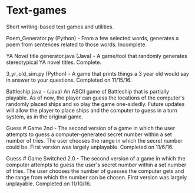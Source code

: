 # Text-games
Short writing-based text games and utilities.

Poem_Generator.py (Python) - From a few selected words, generates a poem from sentences related to those words. Incomplete.

YA Novel title generator.java (Java) - A game/tool that randomly generates stereotypical YA novel titles. Complete.

3_yr_old_sim.py (Python) - A game that prints things a 3 year old would say in answer to your questions. Completed on 11/15/16.

Battleship.java - (Java) An ASCII game of Battleship that is partially playable. As of now, the player can guess the locations of the computer's randomly placed ships and so play the game one-sidedly. Future updates will allow the player to place ships and the computer to guess in a turn system, as in the original game.

Guess # Game 2nd - The second version of a game in which the user attempts to guess a computer-generated secret number within a set number of tries. The user chooses the range in which the secret number could be. First version was largely unplayable. Completed on 11/6/16.

Guess # Game Switched 2.0 - The second version of a game in which the computer attempts to guess the user's secret number within a set number of tries. The user chooses the number of guesses the computer gets and the range from which the number can be chosen. First version was largely unplayable. Completed on 11/10/16. 
